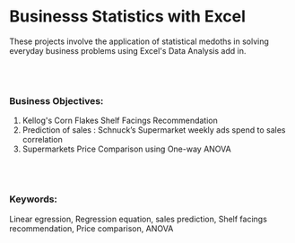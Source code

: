 # Businesss Statistics with Excel

These projects involve the application of statistical medoths in solving everyday business problems using Excel's Data Analysis add in.


&nbsp;&nbsp;  
&nbsp;&nbsp;  


### Business Objectives:
1. Kellog's Corn Flakes Shelf Facings Recommendation
2. Prediction of sales : Schnuck’s Supermarket weekly ads spend to sales correlation
3. Supermarkets Price Comparison using One-way ANOVA

&nbsp;&nbsp;  
&nbsp;&nbsp;  


### Keywords:
Linear egression, Regression equation, sales prediction, Shelf facings recommendation, Price comparison, ANOVA


&nbsp;&nbsp;  
&nbsp;&nbsp;  


